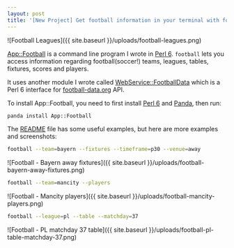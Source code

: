 ```yaml
---
layout: post
title: '[New Project] Get football information in your terminal with football'
---
```


![Football Leagues]({{ site.baseurl }}/uploads/football-leagues.png)

[App::Football](https://gitlab.com/CIAvash/App-Football) is a command line program I wrote in [Perl 6](https://perl6.org/).
`football` lets you access information regarding football(soccer!) teams, leagues, tables, fixtures, scores and players.

It uses another module I wrote called [WebService::FootballData](https://gitlab.com/CIAvash/WebService-FootballData) which is a Perl 6 interface for
[football-data.org](http://football-data.org) API.

To install App::Football, you need to first install [Perl 6](https://perl6.org/downloads/)
and [Panda](https://github.com/tadzik/panda), then run:

```bash
panda install App::Football
```

The [README](https://gitlab.com/CIAvash/App-Football/blob/master/README.md) file has some useful examples,
but here are more examples and screenshots:

```bash
football --team=bayern --fixtures --timeframe=p30 --venue=away
```

![Football - Bayern away fixtures]({{ site.baseurl }}/uploads/football-bayern-away-fixtures.png)

```bash
football --team=mancity --players
```

![Football - Mancity players]({{ site.baseurl }}/uploads/football-mancity-players.png)

```bash
football --league=pl --table --matchday=37
```

![Football - PL matchday 37 table]({{ site.baseurl }}/uploads/football-pl-table-matchday-37.png)